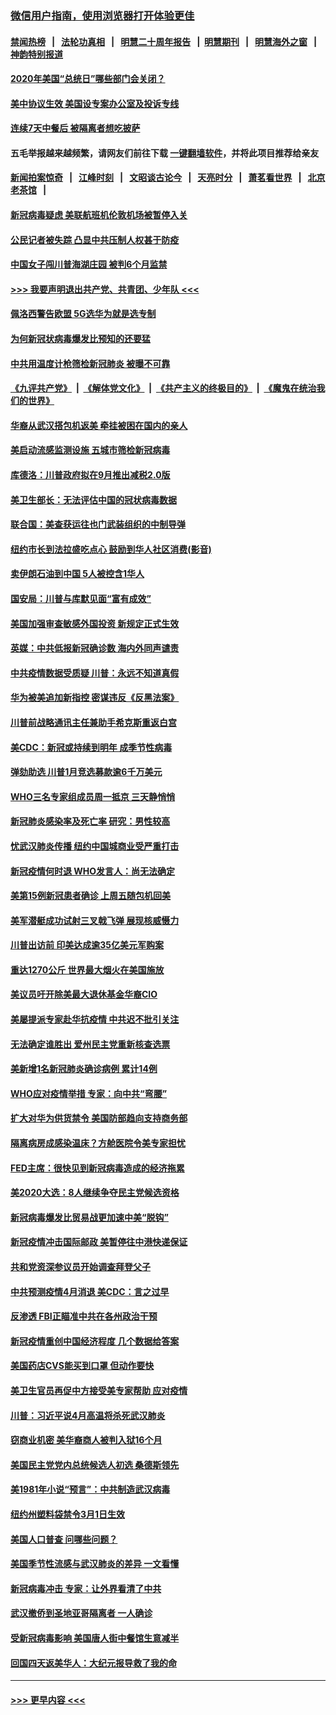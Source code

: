 ### [微信用户指南，使用浏览器打开体验更佳](https://github.com/gfw-breaker/banned-news1/blob/master/indexes/wechat-guide.md?t=0)
#### [禁闻热榜](热点新闻.md?t=0)  &nbsp;&nbsp;|&nbsp;&nbsp; [法轮功真相](https://github.com/gfw-breaker/truth/blob/master/README.md?t=0) &nbsp;&nbsp;|&nbsp;&nbsp; [明慧二十周年报告](https://github.com/gfw-breaker/mh-reports/blob/master/README.md?t=0) &nbsp;&nbsp;|&nbsp;&nbsp;[明慧期刊](https://github.com/gfw-breaker/mh-qikan) &nbsp;&nbsp;|&nbsp;&nbsp; [明慧海外之窗](https://github.com/gfw-breaker/mh-news/blob/master/README.md?t=0) &nbsp;&nbsp;|&nbsp;&nbsp; [神韵特别报道](https://github.com/gfw-breaker/mh-news/blob/master/shenyun.md?t=0)
#### [2020年美国“总统日”哪些部门会关闭？](../pages/nsc412/n11870148.md?t=02151202) 
#### [美中协议生效 美国设专案办公室及投诉专线](../pages/nsc412/n11870266.md?t=02151202) 
#### [连续7天中餐后 被隔离者想吃披萨](../pages/nsc412/n11870243.md?t=02151202) 
#### 五毛举报越来越频繁，请网友们前往下载 [一键翻墙软件](https://github.com/gfw-breaker/ssr-accounts)，并将此项目推荐给亲友
#### [新闻拍案惊奇](https://github.com/gfw-breaker/banned-news1/blob/master/pages/link4.md) &nbsp;&nbsp;|&nbsp;&nbsp; [江峰时刻](https://github.com/gfw-breaker/banned-news1/blob/master/pages/link4.md) &nbsp;&nbsp;|&nbsp;&nbsp; [文昭谈古论今](https://github.com/gfw-breaker/banned-news1/blob/master/pages/link4.md) &nbsp;&nbsp;|&nbsp;&nbsp; [天亮时分](https://github.com/gfw-breaker/banned-news1/blob/master/pages/link4.md) &nbsp;&nbsp;|&nbsp;&nbsp; [萧茗看世界](https://github.com/gfw-breaker/banned-news1/blob/master/pages/link4.md) &nbsp;&nbsp;|&nbsp;&nbsp; [北京老茶馆](https://github.com/gfw-breaker/banned-news1/blob/master/pages/link4.md) &nbsp;&nbsp;|&nbsp;&nbsp; 
#### [新冠病毒疑虑 美联航班机伦敦机场被暂停入关](../pages/nsc412/n11870015.md?t=02151202) 
#### [公民记者被失踪 凸显中共压制人权甚于防疫](../pages/nsc412/n11870042.md?t=02151202) 
#### [中国女子闯川普海湖庄园 被判6个月监禁](../pages/nsc412/n11869919.md?t=02151202) 
#### [>>> 我要声明退出共产党、共青团、少年队 <<<](https://github.com/begood0513/goodnews/blob/master/quit/letter.md) 
#### [佩洛西警告欧盟 5G选华为就是选专制](../pages/nsc412/n11869898.md?t=02151202) 
#### [为何新冠状病毒爆发比预知的还要猛](../pages/nsc412/n11869828.md?t=02151202) 
#### [中共用温度计枪筛检新冠肺炎 被曝不可靠](../pages/nsc412/n11869707.md?t=02151202) 
#### [《九评共产党》](https://github.com/begood0513/9ping.md/blob/master/README.md) &nbsp;|&nbsp; [《解体党文化》](../../../../jtdwh.md/blob/master/README.md)  &nbsp;|&nbsp; [《共产主义的终极目的》](../../../../gczydzjmd.md/blob/master/README.md) &nbsp;|&nbsp; [《魔鬼在统治我们的世界》](../../../../mgztzwmdsj.md/blob/master/README.md) 
#### [华裔从武汉搭包机返美 牵挂被困在国内的亲人](../pages/nsc412/n11869711.md?t=02151202) 
#### [美启动流感监测设施 五城市筛检新冠病毒](../pages/nsc412/n11869689.md?t=02151202) 
#### [库德洛：川普政府拟在9月推出减税2.0版](../pages/nsc412/n11869627.md?t=02151202) 
#### [美卫生部长：无法评估中国的冠状病毒数据](../pages/nsc412/n11869301.md?t=02151202) 
#### [联合国：美查获运往也门武装组织的中制导弹](../pages/nsc412/n11868677.md?t=02151202) 
#### [纽约市长到法拉盛吃点心  鼓励到华人社区消费(影音)](../pages/nsc412/n11868197.md?t=02151202) 
#### [卖伊朗石油到中国  5人被控含1华人](../pages/nsc412/n11867988.md?t=02151202) 
#### [国安局：川普与库默见面“富有成效”](../pages/nsc412/n11867976.md?t=02151202) 
#### [美国加强审查敏感外国投资 新规定正式生效](../pages/nsc412/n11868041.md?t=02151202) 
#### [英媒：中共低报新冠确诊数 海内外同声谴责](../pages/nsc412/n11867421.md?t=02151202) 
#### [中共疫情数据受质疑 川普：永远不知道真假](../pages/nsc412/n11867195.md?t=02151202) 
#### [华为被美追加新指控 密谋违反《反黑法案》](../pages/nsc412/n11867191.md?t=02151202) 
#### [川普前战略通讯主任兼助手希克斯重返白宫](../pages/nsc412/n11867104.md?t=02151202) 
#### [美CDC：新冠或持续到明年 成季节性病毒](../pages/nsc412/n11867279.md?t=02151202) 
#### [弹劾助选 川普1月竞选募款逾6千万美元](../pages/nsc412/n11866950.md?t=02151202) 
#### [WHO三名专家组成员周一抵京 三天静悄悄](../pages/nsc412/n11866947.md?t=02151202) 
#### [新冠肺炎感染率及死亡率 研究：男性较高](../pages/nsc412/n11866956.md?t=02151202) 
#### [忧武汉肺炎传播 纽约中国城商业受严重打击](../pages/nsc412/n11866902.md?t=02151202) 
#### [新冠疫情何时退 WHO发言人：尚无法确定](../pages/nsc412/n11866864.md?t=02151202) 
#### [美第15例新冠患者确诊 上周五随包机回美](../pages/nsc412/n11866852.md?t=02151202) 
#### [美军潜艇成功试射三叉戟飞弹 展现核威慑力](../pages/nsc412/n11866046.md?t=02151202) 
#### [川普出访前 印美达成逾35亿美元军购案](../pages/nsc412/n11865444.md?t=02151202) 
#### [重达1270公斤 世界最大烟火在美国施放](../pages/nsc412/n11865198.md?t=02151202) 
#### [美议员吁开除美最大退休基金华裔CIO](../pages/nsc412/n11865230.md?t=02151202) 
#### [美屡提派专家赴华抗疫情 中共迟不批引关注](../pages/nsc412/n11864719.md?t=02151202) 
#### [无法确定谁胜出 爱州民主党重新核查选票](../pages/nsc412/n11864830.md?t=02151202) 
#### [美新增1名新冠肺炎确诊病例 累计14例](../pages/nsc412/n11864893.md?t=02151202) 
#### [WHO应对疫情举措 专家：向中共“弯腰”](../pages/nsc412/n11864727.md?t=02151202) 
#### [扩大对华为供货禁令 美国防部趋向支持商务部](../pages/nsc412/n11864773.md?t=02151202) 
#### [隔离病房成感染温床？方舱医院令美专家担忧](../pages/nsc412/n11864575.md?t=02151202) 
#### [FED主席：很快见到新冠病毒造成的经济拖累](../pages/nsc412/n11864507.md?t=02151202) 
#### [美2020大选：8人继续争夺民主党候选资格](../pages/nsc412/n11864327.md?t=02151202) 
#### [新冠病毒爆发比贸易战更加速中美“脱钩”](../pages/nsc412/n11864470.md?t=02151202) 
#### [新冠疫情冲击国际邮政 美暂停往中港快递保证](../pages/nsc412/n11864207.md?t=02151202) 
#### [共和党资深参议员开始调查拜登父子](../pages/nsc412/n11863984.md?t=02151202) 
#### [中共预测疫情4月消退 美CDC：言之过早](../pages/nsc412/n11864310.md?t=02151202) 
#### [反渗透 FBI正瞄准中共在各州政治干预](../pages/nsc412/n11864300.md?t=02151202) 
#### [新冠疫情重创中国经济程度 几个数据给答案](../pages/nsc412/n11864203.md?t=02151202) 
#### [美国药店CVS能买到口罩 但动作要快](../pages/nsc412/n11862438.md?t=02151202) 
#### [美卫生官员再促中方接受美专家帮助 应对疫情](../pages/nsc412/n11864043.md?t=02151202) 
#### [川普：习近平说4月高温将杀死武汉肺炎](../pages/nsc412/n11860814.md?t=02151202) 
#### [窃商业机密 美华裔商人被判入狱16个月](../pages/nsc412/n11863911.md?t=02151202) 
#### [美国民主党党内总统候选人初选 桑德斯领先](../pages/nsc412/n11863475.md?t=02151202) 
#### [美1981年小说“预言”：中共制造武汉病毒](../pages/nsc412/n11863306.md?t=02151202) 
#### [纽约州塑料袋禁令3月1日生效](../pages/nsc412/n11862832.md?t=02151202) 
#### [美国人口普查  问哪些问题？](../pages/nsc412/n11862808.md?t=02151202) 
#### [美国季节性流感与武汉肺炎的差异 一文看懂](../pages/nsc412/n11862428.md?t=02151202) 
#### [新冠病毒冲击 专家：让外界看清了中共](../pages/nsc412/n11862280.md?t=02151202) 
#### [武汉撤侨到圣地亚哥隔离者 一人确诊](../pages/nsc412/n11862460.md?t=02151202) 
#### [受新冠病毒影响 美国唐人街中餐馆生意减半](../pages/nsc412/n11861940.md?t=02151202) 
#### [回国四天返美华人：大纪元报导救了我的命](../pages/nsc412/n11862181.md?t=02151202) 

----
#### [ >>> 更早内容 <<< ](../indexes/nsc412-earlier.md)

